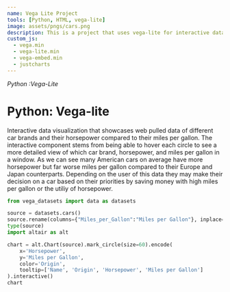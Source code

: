 ```yaml
---
name: Vega Lite Project
tools: [Python, HTML, vega-lite]
image: assets/pngs/cars.png
description: This is a project that uses vega-lite for interactive data visualization
custom_js:
  - vega.min
  - vega-lite.min
  - vega-embed.min
  - justcharts
---
```

*Python* *:Vega-Lite*

# Python: Vega-lite

Interactive data visualization that showcases web pulled data of different car brands and their horsepower compared to their miles per gallon. The interactive component stems from being able to hover each circle to see a more detailed view of which car brand, horsepower, and miles per gallon in a window. As we can see many American cars on average have more horsepower but far worse miles per gallon compared to their Europe and Japan counterparts. Depending on the user of this data they may make their decision on a car based on their priorities by saving money with high miles per gallon or the utiliy of horsepower.


<vegachart schema-url="{{ site.baseurl }}/assets/json/cars.json" style="width: 100%"></vegachart>


```python
from vega_datasets import data as datasets

source = datasets.cars()
source.rename(columns={"Miles_per_Gallon":"Miles per Gallon"}, inplace=True)
type(source)
import altair as alt

chart = alt.Chart(source).mark_circle(size=60).encode(
    x='Horsepower',
    y='Miles per Gallon',
    color='Origin',
    tooltip=['Name', 'Origin', 'Horsepower', 'Miles per Gallon']
).interactive()
chart

```
